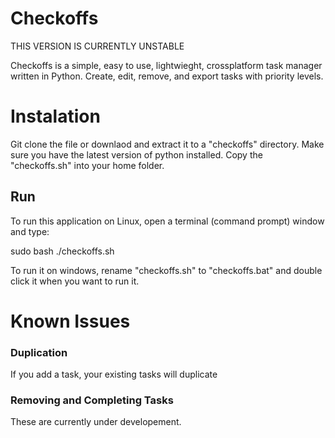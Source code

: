 <h1><strong>Checkoffs</strong></h1>
<p>THIS VERSION IS CURRENTLY UNSTABLE</p>
<p>Checkoffs is a simple, easy to use, lightwieght, crossplatform task manager written in Python. Create, edit, remove, and export tasks with priority levels.
<h1>Instalation</h1>
<p>Git clone the file or downlaod and extract it to a "checkoffs" directory. Make sure you have the latest version of python installed. Copy the "checkoffs.sh" into your home folder.</p>
<h2>Run</h2>
<p>To run this application on Linux, open a terminal (command prompt) window and type:</p>
sudo bash ./checkoffs.sh
<p>To run it on windows, rename "checkoffs.sh" to "checkoffs.bat" and double click it when you want to run it.</p>
<h1>Known Issues</h1>
<h3>Duplication</h3>
<p>If you add a task, your existing tasks will duplicate</p>
<h3>Removing and Completing Tasks</h3>
<p>These are currently under developement.</p>
